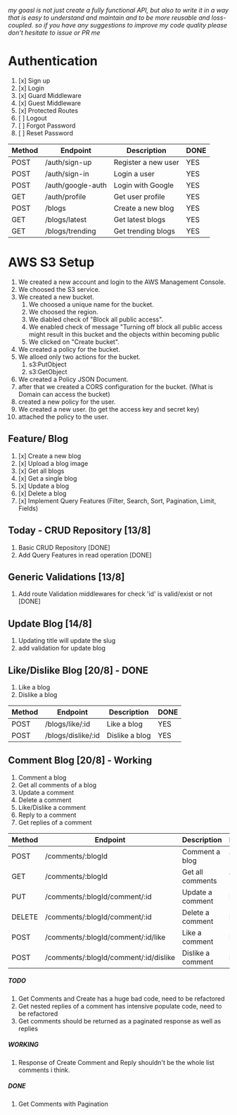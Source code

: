 _my goasl is not just create a fully functional API, but also to write it in a way that is easy to understand and maintain and to be more reusable and loss-coupled. so if you have any suggestions to improve my code quality please don't hesitate to issue or PR me_

# Authentication

1. [x] Sign up
2. [x] Login
3. [x] Guard Middleware
4. [x] Guest Middleware
5. [x] Protected Routes
6. [ ] Logout
7. [ ] Forgot Password
8. [ ] Reset Password

| Method | Endpoint          | Description         | DONE |
| ------ | ----------------- | ------------------- | ---- |
| POST   | /auth/sign-up     | Register a new user | YES  |
| POST   | /auth/sign-in     | Login a user        | YES  |
| POST   | /auth/google-auth | Login with Google   | YES  |
| GET    | /auth/profile     | Get user profile    | YES  |
| POST   | /blogs            | Create a new blog   | YES  |
| GET    | /blogs/latest     | Get latest blogs    | YES  |
| GET    | /blogs/trending   | Get trending blogs  | YES  |

# AWS S3 Setup

1. We created a new account and login to the AWS Management Console.
2. We choosed the S3 service.
3. We created a new bucket.
   1. We choosed a unique name for the bucket.
   2. We choosed the region.
   3. We diabled check of "Block all public access".
   4. We enabled check of message "Turning off block all public access might result in this bucket and the objects within becoming public
   5. We clicked on "Create bucket".
4. We created a policy for the bucket.
5. We alloed only two actions for the bucket.
   1. s3:PutObject
   2. s3:GetObject
6. We created a Policy JSON Document.
7. after that we created a CORS configuration for the bucket. (What is Domain can access the bucket)
8. created a new policy for the user.
9. We created a new user. (to get the access key and secret key)
10. attached the policy to the user.

## Feature/ Blog

1. [x] Create a new blog
2. [x] Upload a blog image
3. [x] Get all blogs
4. [x] Get a single blog
5. [x] Update a blog
6. [x] Delete a blog
7. [x] Implement Query Features (Filter, Search, Sort, Pagination, Limit, Fields)

## Today - CRUD Repository [13/8]

1. Basic CRUD Repository [DONE]
2. Add Query Features in read operation [DONE]

## Generic Validations [13/8]

1. Add route Validation middlewares for check 'id' is valid/exist or not [DONE]

## Update Blog [14/8]

1. Updating title will update the slug
2. add validation for update blog

## Like/Dislike Blog [20/8] - DONE

1. Like a blog
2. Dislike a blog

| Method | Endpoint           | Description    | DONE |
| ------ | ------------------ | -------------- | ---- |
| POST   | /blogs/like/:id    | Like a blog    | YES  |
| POST   | /blogs/dislike/:id | Dislike a blog | YES  |

## Comment Blog [20/8] - Working

1. Comment a blog
2. Get all comments of a blog
3. Update a comment
4. Delete a comment
5. Like/Dislike a comment
6. Reply to a comment
7. Get replies of a comment

| Method | Endpoint                              | Description       | DONE |
| ------ | ------------------------------------- | ----------------- | ---- |
| POST   | /comments/:blogId                     | Comment a blog    | YES  |
| GET    | /comments/:blogId                     | Get all comments  | YES  |
| PUT    | /comments/:blogId/comment/:id         | Update a comment  | NO   |
| DELETE | /comments/:blogId/comment/:id         | Delete a comment  | NO   |
| POST   | /comments/:blogId/comment/:id/like    | Like a comment    | NO   |
| POST   | /comments/:blogId/comment/:id/dislike | Dislike a comment | NO   |

##### TODO

1. Get Comments and Create has a huge bad code, need to be refactored
2. Get nested replies of a comment has intensive populate code, need to be refactored
3. Get comments should be returned as a paginated response as well as replies

##### WORKING

1. Response of Create Comment and Reply shouldn't be the whole list comments i think.

##### DONE

1. Get Comments with Pagination
